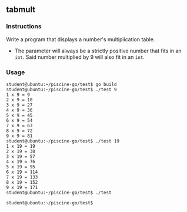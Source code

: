 ## tabmult

### Instructions

Write a program that displays a number's multiplication table.

-   The parameter will always be a strictly positive number that fits in an `int`. Said number multiplied by 9 will also fit in an `int`.

### Usage

```console
student@ubuntu:~/piscine-go/test$ go build
student@ubuntu:~/piscine-go/test$ ./test 9
1 x 9 = 9
2 x 9 = 18
3 x 9 = 27
4 x 9 = 36
5 x 9 = 45
6 x 9 = 54
7 x 9 = 63
8 x 9 = 72
9 x 9 = 81
student@ubuntu:~/piscine-go/test$ ./test 19
1 x 19 = 19
2 x 19 = 38
3 x 19 = 57
4 x 19 = 76
5 x 19 = 95
6 x 19 = 114
7 x 19 = 133
8 x 19 = 152
9 x 19 = 171
student@ubuntu:~/piscine-go/test$ ./test

student@ubuntu:~/piscine-go/test$
```
